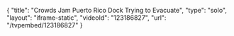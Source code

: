 {
    "title": "Crowds Jam Puerto Rico Dock Trying to Evacuate",
    "type": "solo",
    "layout": "iframe-static",
    "videoId": "123186827",
    "url": "\/tvpembed\/123186827"
}